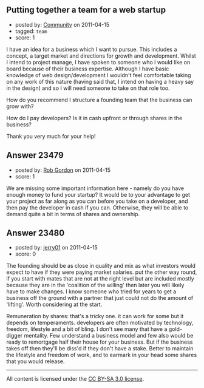 ## Putting together a team for a web startup

- posted by: [Community](https://stackexchange.com/users/-1/-1-community) on 2011-04-15
- tagged: `team`
- score: 1

I have an idea for a business which I want to pursue. This includes a concept, a target market and directions for growth and development. Whilst I intend to project manage, I have spoken to someone who I would like on board because of their business expertise. Although I have basic knowledge of web design/development I wouldn't feel comfortable taking on any work of this nature (having said that, I intend on having a heavy say in the design) and so I will need someone to take on that role too.

How do you recommend I structure a founding team that the business can grow with?

How do I pay developers? Is it in cash upfront or through shares in the business?

Thank you very much for your help!


## Answer 23479

- posted by: [Rob Gordon](https://stackexchange.com/users/-1/8967-rob-gordon) on 2011-04-15
- score: 1

We are missing some important information here - namely do you have enough money to fund your startup?   It would be to your advantage to get your project as far along as you can before you take on a developer, and then pay the developer in cash if you can.   Otherwise, they will be able to demand quite a bit in terms of shares and ownership.


## Answer 23480

- posted by: [jerry01](https://stackexchange.com/users/-1/9693-jerry01) on 2011-04-15
- score: 0

The founding should be as close in quality and mix as what investors would expect to have if they were paying market salaries. put the other way round, if you start with mates that are not at the right level but are included mostly because they are in the 'coalition of the willing' then later you will likely have to make changes. I know someone who tried for years to get a business off the ground with a partner that just could not do the amount of 'lifting'. Worth considering at the start.

Remuneration by shares: that's a tricky one. it can work for some but it depends on temperaments. developers are often motivated by technology, freedom, lifestyle and a bit of bling. I don't see many that have a gold-digger mentality. Few understand a business model and few also would be ready to remortgage half their house for your business. But if the business takes off then they'll be diss'd if they don't have a stake. Better to maintain the lifestyle and freedom of work, and to earmark in your head some shares that you would release. 



---

All content is licensed under the [CC BY-SA 3.0 license](https://creativecommons.org/licenses/by-sa/3.0/).
